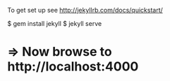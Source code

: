 To get set up see http://jekyllrb.com/docs/quickstart/

$ gem install jekyll
$ jekyll serve
# => Now browse to http://localhost:4000
